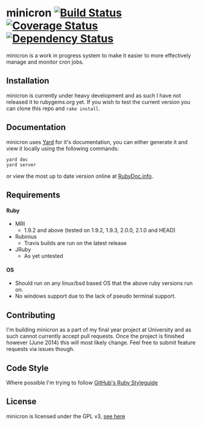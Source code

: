 minicron [![Build Status](https://secure.travis-ci.org/jamesrwhite/minicron.png)](http://travis-ci.org/jamesrwhite/minicron) [![Coverage Status](https://coveralls.io/repos/jamesrwhite/minicron/badge.png)](https://coveralls.io/r/jamesrwhite/minicron) [![Dependency Status](https://gemnasium.com/jamesrwhite/minicron.png)](https://gemnasium.com/jamesrwhite/minicron)
=======

minicron is a work in progress system to make it easier to more effectively manage and monitor cron jobs.

Installation
-------------

minicron is currently under heavy development and as such I have not released it to rubygems.org yet. If you wish to test the current version you can clone this repo and ````rake install````.

Documentation
-------------

minicron uses [Yard](http://yardoc.org/ "Yard") for it's documentation, you can either generate it and view it locally using the following commands:

````
yard doc
yard server
````

or view the most up to date version online at [RubyDoc.info](http://rdoc.info/github/jamesrwhite/minicron/master/frames "RubyDoc.info").

Requirements
-------------

#### Ruby
- MRI
  - 1.9.2 and above (tested on 1.9.2, 1.9.3, 2.0.0, 2.1.0 and HEAD)
- Rubinius
  - Travis builds are run on the latest release
- JRuby
  - As yet untested

#### OS
- Should run on any linux/bsd based OS that the above ruby versions run on.
- No windows support due to the lack of pseudo terminal support.

Contributing
------------

I'm building minicron as a part of my final year project at University and as such cannot currently accept pull requests. Once the project is finished however (June 2014) this will most likely change. Feel free to submit feature requests via issues though.

Code Style
----------

Where possible I'm trying to follow [GitHub's Ruby Styleguide](https://github.com/styleguide/ruby "GitHub's Ruby Styleguide")

License
--------

minicron is licensed under the GPL v3, [see here](https://github.com/jamesrwhite/minicron/blob/master/LICENSE "see here")
